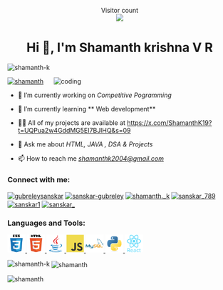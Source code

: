 <p align="center"> 
  Visitor count<br>
  <img src="https://profile-counter.glitch.me/Shamanth-k/count.svg" />
</p>
<h1 align="center">Hi 👋, I'm Shamanth krishna V R</h1>
<p align="left"> <img src="https://komarev.com/ghpvc/?username=shamanth-k&label=Profile%20views&color=0e75b6&style=flat" alt="shamanth-k" /> </p>
<img align="right" alt="coding" width ="400" src="https://user-images.githubusercontent.com/46869388/89207039-b899e600-d5d7-11ea-90d0-c894383d35b4.gif">


<p align="left"> <a href="https://x.com/ShamanthK19?t=UQPua2w4GddMG5EI7BJlHQ&s=09" target="blank"><img src="https://img.shields.io/twitter/follow/shamanth.k?logo=twitter&style=for-the-badge" alt="shamanth" /></a> </p>

- 🔭 I’m currently working on *Competitive Pogramming*

- 🌱 I’m currently learning ** Web development**

- 👨‍💻 All of my projects are available at https://x.com/ShamanthK19?t=UQPua2w4GddMG5EI7BJlHQ&s=09

- 💬 Ask me about *HTML, JAVA , DSA & Projects*

- 📫 How to reach me *shamanthk2004@gmail.com*

<h3 align="left">Connect with me:</h3>
<p align="left">
<a href="https://x.com/ShamanthK19?t=UQPua2w4GddMG5EI7BJlHQ&s=09" target="blank"><img align="center" src="https://raw.githubusercontent.com/rahuldkjain/github-profile-readme-generator/master/src/images/icons/Social/twitter.svg" alt="gubreleysanskar" height="30" width="40" /></a>
<a href="https://www.linkedin.com/in/shamanth-krishna-v-r-89178b267/c" target="blank"><img align="center" src="https://raw.githubusercontent.com/rahuldkjain/github-profile-readme-generator/master/src/images/icons/Social/linked-in-alt.svg" alt="sanskar-gubreley" height="30" width="40" /></a>
<a href="https://www.instagram.com/shamanth._k?igsh=dGwzOGF6bzRybzlm" target="blank"><img align="center" src="https://raw.githubusercontent.com/rahuldkjain/github-profile-readme-generator/master/src/images/icons/Social/instagram.svg" alt="shamanth._k" height="30" width="40" /></a>
<a href="https://www.codechef.com/users/shamanth_k" target="blank"><img align="center" src="https://pbs.twimg.com/profile_images/1477930785537605633/ROTVNVz7_400x400.jpg" alt="sanskar_789" height="30" width="40" /></a>
<a href="https://www.hackerrank.com/profile/shamanthk2004" target="blank"><img align="center" src="https://raw.githubusercontent.com/rahuldkjain/github-profile-readme-generator/master/src/images/icons/Social/hackerrank.svg" alt="sanskar1" height="30" width="40" /></a>
<a href="https://leetcode.com/u/OhoPcMwPyX/" target="blank"><img align="center" src="https://raw.githubusercontent.com/rahuldkjain/github-profile-readme-generator/master/src/images/icons/Social/leet-code.svg" alt="sanskar_" height="30" width="40" /></a>
</p>

<h3 align="left">Languages and Tools:</h3>
<p align="left"> <a href="https://www.w3schools.com/css/" target="_blank" rel="noreferrer"> <img src="https://raw.githubusercontent.com/devicons/devicon/master/icons/css3/css3-original-wordmark.svg" alt="css3" width="40" height="40"/> </a> <a href="https://www.w3.org/html/" target="_blank" rel="noreferrer"> <img src="https://raw.githubusercontent.com/devicons/devicon/master/icons/html5/html5-original-wordmark.svg" alt="html5" width="40" height="40"/> </a> <a href="https://www.java.com" target="_blank" rel="noreferrer"> <img src="https://raw.githubusercontent.com/devicons/devicon/master/icons/java/java-original.svg" alt="java" width="40" height="40"/> </a> <a href="https://developer.mozilla.org/en-US/docs/Web/JavaScript" target="_blank" rel="noreferrer"> <img src="https://raw.githubusercontent.com/devicons/devicon/master/icons/javascript/javascript-original.svg" alt="javascript" width="40" height="40"/> </a> <a href="https://www.mysql.com/" target="_blank" rel="noreferrer"> <img src="https://raw.githubusercontent.com/devicons/devicon/master/icons/mysql/mysql-original-wordmark.svg" alt="mysql" width="40" height="40"/> </a> <a href="https://www.python.org" target="_blank" rel="noreferrer"> <img src="https://raw.githubusercontent.com/devicons/devicon/master/icons/python/python-original.svg" alt="python" width="40" height="40"/> </a> <a href="https://reactjs.org/" target="_blank" rel="noreferrer"> <img src="https://raw.githubusercontent.com/devicons/devicon/master/icons/react/react-original-wordmark.svg" alt="react" width="40" height="40"/> </a> </p>

<p><img align="left" src="https://github-readme-stats.vercel.app/api/top-langs?username=Shamanth-k&show_icons=true&locale=en&layout=compact" alt="shamanth-k" /></p>


<p>&nbsp;<img align="center" src="https://github-readme-stats.vercel.app/api?username=Shamanth-k&show_icons=true&locale=en" alt="shamanth" /></p>

<p><img align="center" src="https://github-readme-streak-stats.herokuapp.com/?user=Shamanth-k&" alt="shamanth" /></p>
